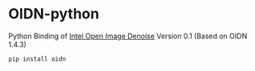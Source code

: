 # OIDN-python
Python Binding of [Intel Open Image Denoise](https://github.com/OpenImageDenoise/oidn) Version 0.1 (Based on OIDN 1.4.3)

```
pip install oidn
```

